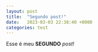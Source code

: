 ```yaml
---
layout: post
title:  "Segundo post!"
date:   2023-03-03 22:38:40 +0000
categories: test
---
```


Esse é meu **SEGUNDO** *post*!

[jekyll-docs]: https://jekyllrb.com/docs/home
